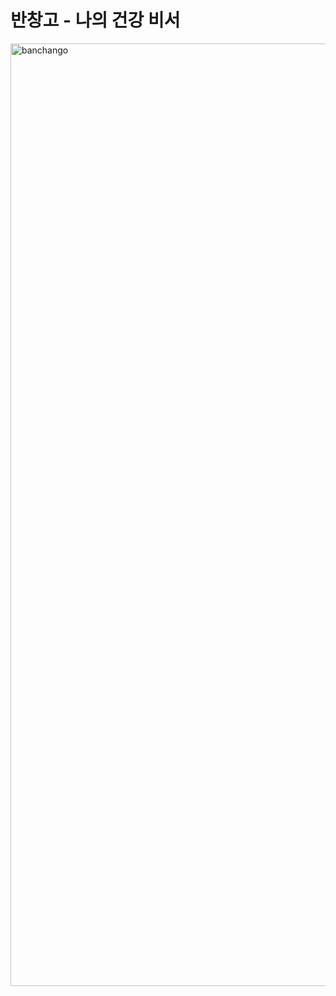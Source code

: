 #  반창고 - 나의 건강 비서

<img width="1508" alt="banchango" src="https://github.com/user-attachments/assets/b8a37eea-687c-4a21-9594-5787e54783de">
